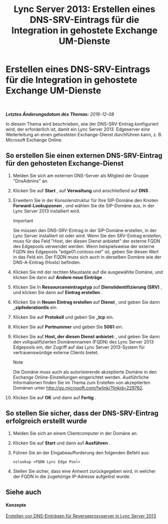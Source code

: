 ﻿---
title: 'Lync Server 2013: Erstellen eines DNS-SRV-Eintrags für die Integration in gehostete Exchange UM-Dienste'
TOCTitle: Erstellen eines DNS-SRV-Eintrags für die Integration in gehostete Exchange UM-Dienste
ms:assetid: 8ea590ae-58ea-4ca5-9853-e0708b3ea760
ms:mtpsurl: https://technet.microsoft.com/de-de/library/Hh500728(v=OCS.15)
ms:contentKeyID: 49294714
ms.date: 12/10/2016
mtps_version: v=OCS.15
ms.translationtype: HT
---

# Erstellen eines DNS-SRV-Eintrags für die Integration in gehostete Exchange UM-Dienste

 

_**Letztes Änderungsdatum des Themas:** 2016-12-08_

In diesem Thema wird beschrieben, wie der DNS-SRV-Eintrag konfiguriert wird, der erforderlich ist, damit ein Lync Server 2013  Edgeserver eine Weiterleitung an einen gehosteten Exchange-Dienst durchführen kann, z. B. Microsoft Exchange Online.

## So erstellen Sie einen externen DNS-SRV-Eintrag für den gehosteten Exchange-Dienst

1.  Melden Sie sich am externen DNS-Server als Mitglied der Gruppe "DnsAdmins" an.

2.  Klicken Sie auf **Start** , auf **Verwaltung** und anschließend auf **DNS** .

3.  Erweitern Sie in der Konsolenstruktur für Ihre SIP-Domäne den Knoten **Forward-Lookupzonen** , und wählen Sie die SIP-Domäne aus, in der Lync Server 2013 installiert wird.
    

    > [!IMPORTANT]
    > Sie müssen den DNS-SRV-Eintrag in der SIP-Domäne erstellen, in der Lync Server installiert ist oder wird. Wenn Sie den SRV-Eintrag erstellen, muss für das Feld "Host, der diesen Dienst anbietet" der externe FQDN des Edgepools verwendet werden. Wenn beispielsweise der externe FQDN des Edgepools "edge01.contoso.net" ist, geben Sie diesen Wert in das Feld ein. Der FQDN muss sich auch in derselben Domäne wie der DNS-A-Eintrag (Hosts) befinden.



4.  Klicken Sie mit der rechten Maustaste auf die ausgewählte Domäne, und klicken Sie dann auf **Andere neue Einträge** .

5.  Klicken Sie In **Ressourceneintragstyp** auf **Dienstidentifizierung (SRV)** , und klicken Sie dann auf **Eintrag erstellen** .

6.  Klicken Sie in **Neuen Eintrag erstellen** auf **Dienst** , und geben Sie dann **\_sipfederationtls** ein.

7.  Klicken Sie auf **Protokoll** und geben Sie **\_tcp** ein.

8.  Klicken Sie auf **Portnummer** und geben Sie **5061** ein.

9.  Klicken Sie auf **Host, der diesen Dienst anbietet:** , und geben Sie dann den vollqualifizierten Domänennamen (FQDN) des Lync Server 2013  Edgepools ein, der Zugriff auf das Lync Server 2013-System für vertrauenswürdige externe Clients bietet.
    

    > [!NOTE]
    > Die Domäne muss auch als autorisierende akzeptierte Domäne in den Exchange Online-Einstellungen eingerichtet werden. Ausführliche Informationen finden Sie im Thema zum Erstellen von akzeptierten Domänen unter <A class=uri href="http://go.microsoft.com/fwlink/?linkid=229762">http://go.microsoft.com/fwlink/?linkid=229762</A>.



10. Klicken Sie auf **OK** und dann auf **Fertig** .

## So stellen Sie sicher, dass der DNS-SRV-Eintrag erfolgreich erstellt wurde

1.  Melden Sie sich an einem Clientcomputer in der Domäne an.

2.  Klicken Sie auf **Start** und dann auf **Ausführen** .

3.  Führen Sie an der Eingabeaufforderung den folgenden Befehl aus:
    
        nslookup <FQDN Lync Edge Pool>

4.  Stellen Sie sicher, dass eine Antwort zurückgegeben wird, in welcher der FQDN in die zugehörige IP-Adresse aufgelöst wurde.

## Siehe auch

#### Konzepte

[Erstellen von DNS-Einträgen für Reverseproxyserver in Lync Server 2013](lync-server-2013-create-dns-records-for-reverse-proxy-servers.md)

